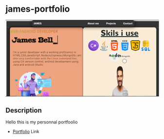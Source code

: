 # james-portfolio
![](/img/main.png)

## Description
Hello this is my personnal portfoolio

* [Portfolio](jamesbell-portfolio.netlify.app) Link

